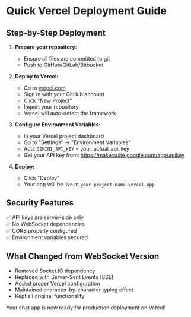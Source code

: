# Quick Vercel Deployment Guide

## Step-by-Step Deployment

1. **Prepare your repository:**
   - Ensure all files are committed to git
   - Push to GitHub/GitLab/Bitbucket

2. **Deploy to Vercel:**
   - Go to [vercel.com](https://vercel.com)
   - Sign in with your GitHub account
   - Click "New Project"
   - Import your repository
   - Vercel will auto-detect the framework

3. **Configure Environment Variables:**
   - In your Vercel project dashboard
   - Go to "Settings" → "Environment Variables"
   - Add: `GEMINI_API_KEY` = your_actual_api_key
   - Get your API key from: https://makersuite.google.com/app/apikey

4. **Deploy:**
   - Click "Deploy"
   - Your app will be live at `your-project-name.vercel.app`

## Security Features

✅ API keys are server-side only  
✅ No WebSocket dependencies  
✅ CORS properly configured  
✅ Environment variables secured  

## What Changed from WebSocket Version

- Removed Socket.IO dependency
- Replaced with Server-Sent Events (SSE)
- Added proper Vercel configuration
- Maintained character-by-character typing effect
- Kept all original functionality

Your chat app is now ready for production deployment on Vercel!
